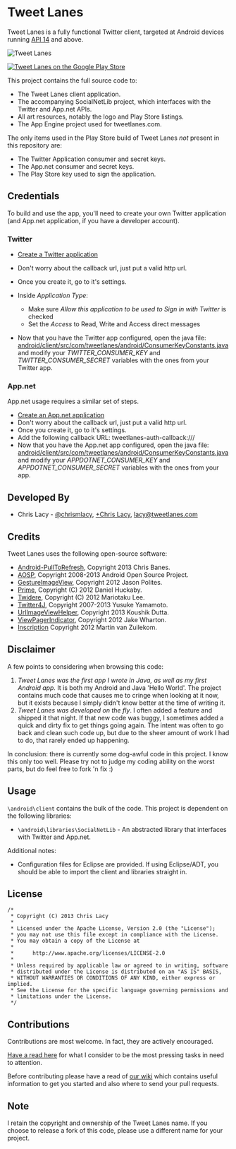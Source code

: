 # Tweet Lanes

Tweet Lanes is a fully functional Twitter client, targeted at Android devices running [API 14](http://developer.android.com/about/versions/android-4.0.html) and above. 

![Tweet Lanes](https://s3.amazonaws.com/tweetlanes/tweetlanes_github_promo_shot.png)

[![Tweet Lanes on the Google Play Store](https://developer.android.com/images/brand/en_app_rgb_wo_60.png)](https://play.google.com/store/apps/details?id=com.tweetlanes.android)


This project contains the full source code to:

* The Tweet Lanes client application.
* The accompanying SocialNetLib project, which interfaces with the Twitter and App.net APIs.
* All art resources, notably the logo and Play Store listings.
* The App Engine project used for tweetlanes.com.

The only items used in the Play Store build of Tweet Lanes _not_ present in this repository are:

* The Twitter Application consumer and secret keys.
* The App.net consumer and secret keys.
* The Play Store key used to sign the application.


## Credentials

To build and use the app, you'll need to create your own Twitter application (and App.net application, if you have a developer account).

### Twitter

* [Create a Twitter application](https://dev.twitter.com/apps)
* Don't worry about the callback url, just put a valid http url.
* Once you create it, go to it's settings.
* Inside *Application Type*:

	* Make sure _Allow this application to be used to Sign in with Twitter_ is checked
	* Set the _Access_ to Read, Write and Access direct messages

* Now that you have the Twitter app configured, open the java file: [android/client/src/com/tweetlanes/android/ConsumerKeyConstants.java](https://github.com/chrislacy/TweetLanes/blob/master/android/client/src/com/tweetlanes/android/ConsumerKeyConstants.java) and modify your _TWITTER_CONSUMER_KEY_ and _TWITTER_CONSUMER_SECRET_ variables with the ones from your Twitter app.

### App.net

App.net usage requires a similar set of steps.

* [Create an App.net application](https://account.app.net/developer/app/create/)
* Don't worry about the callback url, just put a valid http url.
* Once you create it, go to it's settings.
* Add the following callback URL: tweetlanes-auth-callback:///
* Now that you have the App.net app configured, open the java file: [android/client/src/com/tweetlanes/android/ConsumerKeyConstants.java](https://github.com/chrislacy/TweetLanes/blob/master/android/client/src/com/tweetlanes/android/ConsumerKeyConstants.java) and modify your _APPDOTNET_CONSUMER_KEY_ and _APPDOTNET_CONSUMER_SECRET_ variables with the ones from your app.


## Developed By
* Chris Lacy - [@chrismlacy](http://twitter.com/chrismlacy), [+Chris Lacy](https://plus.google.com/104649936579980037256/posts), <lacy@tweetlanes.com>

## Credits
Tweet Lanes uses the following open-source software:

* [Android-PullToRefresh](https://github.com/chrisbanes/Android-PullToRefresh), Copyright 2013 Chris Banes.
* [AOSP](http://source.android.com/), Copyright 2008-2013 Android Open Source Project.
* [GestureImageView](https://github.com/jasonpolites/gesture-imageview), Copyright 2012 Jason Polites.
* [Prime](https://github.com/DHuckaby/Prime), Copyright (C) 2012 Daniel Huckaby.
* [Twidere](https://github.com/mariotaku/twidere), Copyright (C) 2012 Mariotaku Lee.
* [Twitter4J](https://github.com/yusuke/twitter4j), Copyright 2007-2013 Yusuke Yamamoto.
* [UrlImageViewHelper](https://github.com/koush/UrlImageViewHelper), Copyright 2013 Koushik Dutta.
* [ViewPagerIndicator](https://github.com/JakeWharton/Android-ViewPagerIndicator), Copyright 2012 Jake Wharton.
* [Inscription](https://github.com/MartinvanZ/Inscription) Copyright 2012 Martin van Zuilekom.

## Disclaimer

A few points to considering when browsing this code:

1. *Tweet Lanes was the first app I wrote in Java, as well as my first Android app.* It is both my Android and Java 'Hello World'. The project contains much code that causes me to cringe when looking at it now, but it exists because I simply didn't know better at the time of writing it. 
2. *Tweet Lanes was developed on the fly*. I often added a feature and shipped it that night. If that new code was buggy, I sometimes added a quick and dirty fix to get things going again. The intent was often to go back and clean such code up, but due to the sheer amount of work I had to do, that rarely ended up happening.

In conclusion: there is currently some dog-awful code in this project. I know this only too well. Please try not to judge my coding ability on the worst parts, but do feel free to fork 'n fix :)


## Usage

`\android\client` contains the bulk of the code. This project is dependent on the following libraries:

* `\android\libraries\SocialNetLib` - An abstracted library that interfaces with Twitter and App.net.

Additional notes: 

* Configuration files for Eclipse are provided. If using Eclipse/ADT, you should be able to import the client and libraries straight in. 

## License

```
/*
 * Copyright (C) 2013 Chris Lacy
 *
 * Licensed under the Apache License, Version 2.0 (the "License");
 * you may not use this file except in compliance with the License.
 * You may obtain a copy of the License at
 *
 *      http://www.apache.org/licenses/LICENSE-2.0
 *
 * Unless required by applicable law or agreed to in writing, software
 * distributed under the License is distributed on an "AS IS" BASIS,
 * WITHOUT WARRANTIES OR CONDITIONS OF ANY KIND, either express or implied.
 * See the License for the specific language governing permissions and
 * limitations under the License.
 */
```


## Contributions

Contributions are most welcome. In fact, they are actively encouraged. 

[Have a read here](https://github.com/chrislacy/TweetLanes/wiki/What-needs-to-be-done) for what I consider to be the most pressing tasks in need to attention.

Before contributing please have a read of [our wiki](https://github.com/chrislacy/TweetLanes/wiki) which contains useful information to get you started and also where to send your pull requests.

## Note

I retain the copyright and ownership of the Tweet Lanes name. If you choose to release a fork of this code, please use a different name for your project.
